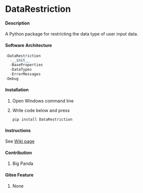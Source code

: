 # DataRestriction

#### Description

A Python package for restricting the data type of user input data.

#### Software Architecture

```python
-DataRestriction
  -__init__
  -BaseProperties
  -DataTypes
  -ErrorMessages
-Debug
```

#### Installation

1. Open Windows command line

2. Write code below and press <Enter>

   ```
   pip install DataRestriction
   ```

#### Instructions

See [Wiki page](https://gitee.com/camarolm/DataRestriction/wikis)

#### Contribution

1.  Big Panda

#### Gitee Feature

1.  None
